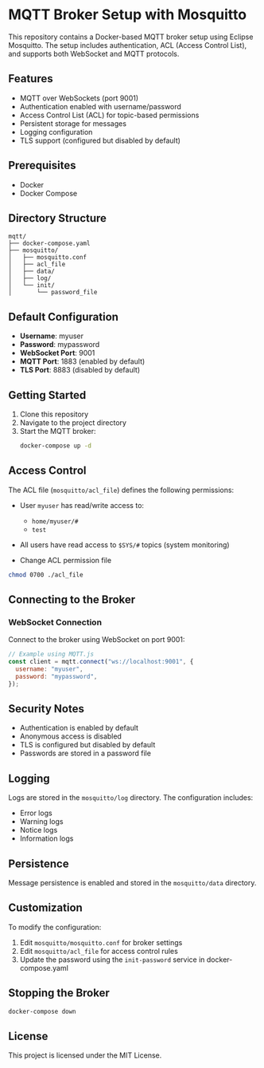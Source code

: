 # MQTT Broker Setup with Mosquitto

This repository contains a Docker-based MQTT broker setup using Eclipse Mosquitto. The setup includes authentication, ACL (Access Control List), and supports both WebSocket and MQTT protocols.

## Features

- MQTT over WebSockets (port 9001)
- Authentication enabled with username/password
- Access Control List (ACL) for topic-based permissions
- Persistent storage for messages
- Logging configuration
- TLS support (configured but disabled by default)

## Prerequisites

- Docker
- Docker Compose

## Directory Structure

```
mqtt/
├── docker-compose.yaml
├── mosquitto/
│   ├── mosquitto.conf
│   ├── acl_file
│   ├── data/
│   ├── log/
│   └── init/
│       └── password_file
```

## Default Configuration

- **Username**: myuser
- **Password**: mypassword
- **WebSocket Port**: 9001
- **MQTT Port**: 1883 (enabled by default)
- **TLS Port**: 8883 (disabled by default)

## Getting Started

1. Clone this repository
2. Navigate to the project directory
3. Start the MQTT broker:
   ```bash
   docker-compose up -d
   ```

## Access Control

The ACL file (`mosquitto/acl_file`) defines the following permissions:

- User `myuser` has read/write access to:
  - `home/myuser/#`
  - `test`
- All users have read access to `$SYS/#` topics (system monitoring)

- Change ACL permission file

```sh
chmod 0700 ./acl_file
```

## Connecting to the Broker

### WebSocket Connection

Connect to the broker using WebSocket on port 9001:

```javascript
// Example using MQTT.js
const client = mqtt.connect("ws://localhost:9001", {
  username: "myuser",
  password: "mypassword",
});
```

## Security Notes

- Authentication is enabled by default
- Anonymous access is disabled
- TLS is configured but disabled by default
- Passwords are stored in a password file

## Logging

Logs are stored in the `mosquitto/log` directory. The configuration includes:

- Error logs
- Warning logs
- Notice logs
- Information logs

## Persistence

Message persistence is enabled and stored in the `mosquitto/data` directory.

## Customization

To modify the configuration:

1. Edit `mosquitto/mosquitto.conf` for broker settings
2. Edit `mosquitto/acl_file` for access control rules
3. Update the password using the `init-password` service in docker-compose.yaml

## Stopping the Broker

```bash
docker-compose down
```

## License

This project is licensed under the MIT License.
